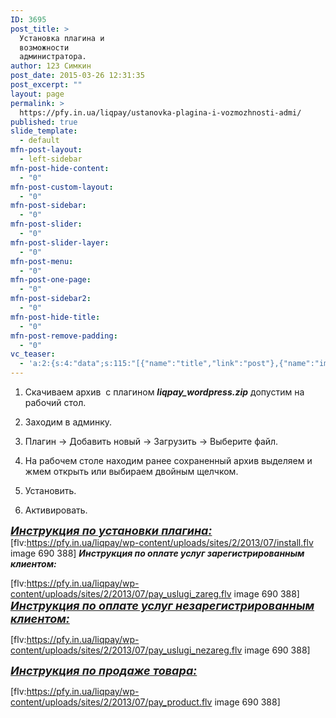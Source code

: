 ```yaml
---
ID: 3695
post_title: >
  Установка плагина и
  возможности
  администратора.
author: 123 Симкин
post_date: 2015-03-26 12:31:35
post_excerpt: ""
layout: page
permalink: >
  https://pfy.in.ua/liqpay/ustanovka-plagina-i-vozmozhnosti-admi/
published: true
slide_template:
  - default
mfn-post-layout:
  - left-sidebar
mfn-post-hide-content:
  - "0"
mfn-post-custom-layout:
  - "0"
mfn-post-sidebar:
  - "0"
mfn-post-slider:
  - "0"
mfn-post-slider-layer:
  - "0"
mfn-post-menu:
  - "0"
mfn-post-one-page:
  - "0"
mfn-post-sidebar2:
  - "0"
mfn-post-hide-title:
  - "0"
mfn-post-remove-padding:
  - "0"
vc_teaser:
  - 'a:2:{s:4:"data";s:115:"[{"name":"title","link":"post"},{"name":"image","image":"featured","link":"none"},{"name":"text","mode":"excerpt"}]";s:7:"bgcolor";s:0:"";}'
---
```

1. Скачиваем архив  с плагином <em><strong>liqpay_wordpress.zip</strong></em> допустим на рабочий стол.

1. Заходим в админку.

2. Плагин -&gt; Добавить новый -&gt; Загрузить -&gt; Выберите файл.

3. На рабочем столе находим ранее сохраненный архив выделяем и жмем открыть или выбираем двойным щелчком.

4. Установить.

5. Активировать.

<span style="font-size: large; text-decoration: underline;"><em><strong>Инструкция по установки плагина:</strong></em></span>
[flv:https://pfy.in.ua/liqpay/wp-content/uploads/sites/2/2013/07/install.flv image 690 388]
<em><strong>Инструкция по оплате услуг зарегистрированным клиентом:</strong></em>

[flv:https://pfy.in.ua/liqpay/wp-content/uploads/sites/2/2013/07/pay_uslugi_zareg.flv image 690 388]
<span style="font-size: large; text-decoration: underline;"><em><strong>Инструкция по оплате услуг незарегистрированным клиентом:</strong></em></span>

[flv:https://pfy.in.ua/liqpay/wp-content/uploads/sites/2/2013/07/pay_uslugi_nezareg.flv image 690 388]

<span style="font-size: large; text-decoration: underline;"><em><strong>Инструкция по продаже товара:</strong></em></span>

[flv:https://pfy.in.ua/liqpay/wp-content/uploads/sites/2/2013/07/pay_product.flv image 690 388]